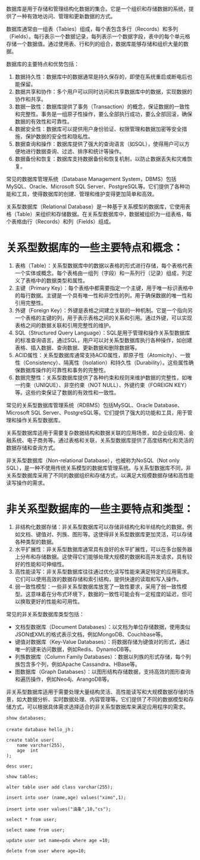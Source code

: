 数据库是用于存储和管理结构化数据的集合。它是一个组织和存储数据的系统，提供了一种有效地访问、管理和更新数据的方式。

数据库通常由一组表（Tables）组成，每个表包含多行（Records）和多列（Fields）。每行表示一个数据记录，每列表示一个数据字段，表中的每个单元格存储一个数据值。通过使用表、行和列的组合，数据库能够存储和组织大量的数据。

数据库的主要特点和优势包括：

1. 数据持久性：数据库中的数据通常是持久保存的，即使在系统重启或断电后也能保留。
2. 数据共享和协作：多个用户可以同时访问和共享数据库中的数据，实现数据的协作和共享。
3. 数据一致性：数据库提供了事务（Transaction）的概念，保证数据的一致性和完整性。事务是一组原子性操作，要么全部执行成功，要么全部回滚，确保数据的有效性和可靠性。
4. 数据安全性：数据库可以提供用户身份验证、权限管理和数据加密等安全措施，保护数据的安全性和隐私性。
5. 数据查询和操作：数据库提供了强大的查询语言（如SQL），使得用户可以方便地进行数据查询、过滤、排序和统计等操作。
6. 数据备份和恢复：数据库支持数据备份和恢复机制，以防止数据丢失和灾难恢复。

常见的数据库管理系统（Database Management System，DBMS）包括MySQL、Oracle、Microsoft SQL Server、PostgreSQL等。它们提供了各种功能和工具，使得数据库的创建、管理和维护变得更加简单和高效。

关系型数据库（Relational Database）是一种基于关系模型的数据库，它使用表格（Table）来组织和存储数据。在关系型数据库中，数据被组织为一组表格，每个表格由行（Records）和列（Fields）组成。

# 关系型数据库的一些主要特点和概念：

1. 表格（Table）：关系型数据库中的数据以表格的形式进行存储，每个表格代表一个实体或概念。每个表格由一组列（字段）和一系列行（记录）组成，列定义了表格中的数据类型和属性。
2. 主键（Primary Key）：每个表格中都需要指定一个主键，用于唯一标识表格中的每行数据。主键是一个具有唯一性和非空性的列，用于确保数据的唯一性和引用完整性。
3. 外键（Foreign Key）：外键是表格之间建立关联的一种机制。它是一个指向另一个表格的主键的列，用于表示表格之间的关系和引用。通过外键，可以实现表格之间的数据关联和引用完整性的维护。
4. SQL（Structured Query Language）：SQL是用于管理和操作关系型数据库的标准查询语言。通过SQL，用户可以对关系型数据库执行各种操作，如创建表格、插入数据、查询数据、更新数据和删除数据等。
5. ACID属性：关系型数据库通常支持ACID属性，即原子性（Atomicity）、一致性（Consistency）、隔离性（Isolation）和持久性（Durability）。这些属性确保数据库操作的可靠性和事务的完整性。
6. 数据完整性：关系型数据库提供了各种约束和规则来维护数据的完整性，如唯一约束（UNIQUE）、非空约束（NOT NULL）、外键约束（FOREIGN KEY）等。这些约束保证了数据的有效性和一致性。

常见的关系型数据库管理系统（RDBMS）包括MySQL、Oracle Database、Microsoft SQL Server、PostgreSQL等。它们提供了强大的功能和工具，用于管理和操作关系型数据库。

关系型数据库适用于需要复杂数据结构和数据关联的应用场景，如企业级应用、金融系统、电子商务等。通过表格和关联，关系型数据库提供了高度结构化和灵活的数据存储和查询方式。

非关系型数据库（Non-relational Database），也被称为NoSQL（Not only SQL），是一种不使用传统关系模型的数据库管理系统。与关系型数据库不同，非关系型数据库采用了不同的数据组织和存储方式，以满足大规模数据存储和高性能读写操作的需求。

# 非关系型数据库的一些主要特点和类型：

1. 非结构化数据存储：非关系型数据库可以存储非结构化和半结构化的数据，例如文档、键值对、列族、图形等。这使得非关系型数据库更加灵活，可以存储各种类型的数据。
2. 水平扩展性：非关系型数据库通常具有良好的水平扩展性，可以在多台服务器上分布和存储数据。这使得它们能够处理大规模的数据和高并发请求，具有较好的性能和可伸缩性。
3. 高性能读写：非关系型数据库往往通过优化读写性能来满足特定的应用需求。它们可以使用高效的数据存储和索引结构，提供快速的读取和写入操作。
4. 弱一致性模型：一些非关系型数据库放宽了一致性要求，采用了弱一致性模型。这意味着在分布式环境下，数据的一致性可能会有一定程度的延迟，但可以换取更好的性能和可用性。

常见的非关系型数据库类型包括：

- 文档型数据库（Document Databases）：以文档为单位存储数据，使用类似JSON或XML的格式表示文档，例如MongoDB、Couchbase等。
- 键值对数据库（Key-Value Databases）：将数据存储为键值对的形式，通过唯一的键来访问数据，例如Redis、DynamoDB等。
- 列族数据库（Column Family Databases）：数据以列族的形式存储，每个列族包含多个列，例如Apache Cassandra、HBase等。
- 图数据库（Graph Databases）：以图形结构存储数据，支持高效的图形查询和遍历操作，例如Neo4j、ArangoDB等。

非关系型数据库适用于需要处理大量结构灵活、高性能读写和大规模数据存储的场景，如大数据分析、实时数据处理、内容管理等。它们提供了不同的数据模型和存储方式，可以根据具体需求选择适合的非关系型数据库来满足应用程序的需求。

```
show databases;

create database hello_jh；

create table user(
    name varchar(255),
    age  int
);

desc user;

show tables;

alter table user add class varchar(255);

insert into user (name,age) values("ximo",1);

insert into user values("油条",10,"cs");

select * from user;

select name from user;

update user set name=pdx where age =10;

delete from user where age=10;
```